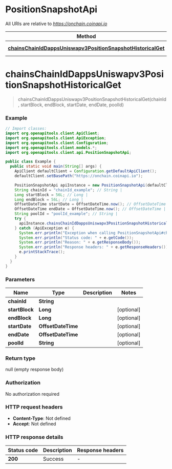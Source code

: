 # PositionSnapshotApi

All URIs are relative to *https://onchain.coinapi.io*

| Method | HTTP request | Description |
|------------- | ------------- | -------------|
| [**chainsChainIdDappsUniswapv3PositionSnapshotHistoricalGet**](PositionSnapshotApi.md#chainsChainIdDappsUniswapv3PositionSnapshotHistoricalGet) | **GET** /chains/{chain_id}/dapps/uniswapv3/positionSnapshot/historical |  |


<a name="chainsChainIdDappsUniswapv3PositionSnapshotHistoricalGet"></a>
# **chainsChainIdDappsUniswapv3PositionSnapshotHistoricalGet**
> chainsChainIdDappsUniswapv3PositionSnapshotHistoricalGet(chainId, startBlock, endBlock, startDate, endDate, poolId)



### Example
```java
// Import classes:
import org.openapitools.client.ApiClient;
import org.openapitools.client.ApiException;
import org.openapitools.client.Configuration;
import org.openapitools.client.models.*;
import org.openapitools.client.api.PositionSnapshotApi;

public class Example {
  public static void main(String[] args) {
    ApiClient defaultClient = Configuration.getDefaultApiClient();
    defaultClient.setBasePath("https://onchain.coinapi.io");

    PositionSnapshotApi apiInstance = new PositionSnapshotApi(defaultClient);
    String chainId = "chainId_example"; // String | 
    Long startBlock = 56L; // Long | 
    Long endBlock = 56L; // Long | 
    OffsetDateTime startDate = OffsetDateTime.now(); // OffsetDateTime | 
    OffsetDateTime endDate = OffsetDateTime.now(); // OffsetDateTime | 
    String poolId = "poolId_example"; // String | 
    try {
      apiInstance.chainsChainIdDappsUniswapv3PositionSnapshotHistoricalGet(chainId, startBlock, endBlock, startDate, endDate, poolId);
    } catch (ApiException e) {
      System.err.println("Exception when calling PositionSnapshotApi#chainsChainIdDappsUniswapv3PositionSnapshotHistoricalGet");
      System.err.println("Status code: " + e.getCode());
      System.err.println("Reason: " + e.getResponseBody());
      System.err.println("Response headers: " + e.getResponseHeaders());
      e.printStackTrace();
    }
  }
}
```

### Parameters

| Name | Type | Description  | Notes |
|------------- | ------------- | ------------- | -------------|
| **chainId** | **String**|  | |
| **startBlock** | **Long**|  | [optional] |
| **endBlock** | **Long**|  | [optional] |
| **startDate** | **OffsetDateTime**|  | [optional] |
| **endDate** | **OffsetDateTime**|  | [optional] |
| **poolId** | **String**|  | [optional] |

### Return type

null (empty response body)

### Authorization

No authorization required

### HTTP request headers

 - **Content-Type**: Not defined
 - **Accept**: Not defined

### HTTP response details
| Status code | Description | Response headers |
|-------------|-------------|------------------|
| **200** | Success |  -  |

